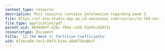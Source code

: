 ```yaml
---
content_type: resource
description: This resource contains information regarding week 3.
file: https://ol-ocw-studio-app-qa.s3.amazonaws.com/courses/12-744-marine-isotope-chemistry-fall-2012/8f2eca8bfec166f361eea8a875ba0b1f_MIT12_744F12_Week3.pdf
file_type: application/pdf
parent_uid: 9849d04f-e28c-79da-c42b-53e91c92073c
resourcetype: Document
title: '12.744 Week 3: Partition Coefficients'
uid: 8f2eca8b-fec1-66f3-61ee-a8a875ba0b1f
---
```

